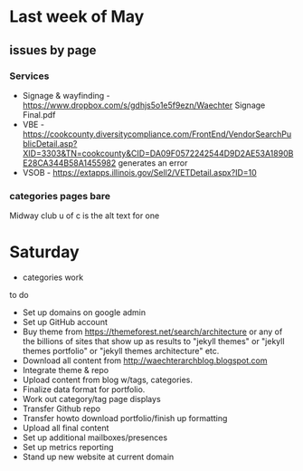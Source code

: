 # Last week of May 

## issues by page


### Services

* Signage & wayfinding - https://www.dropbox.com/s/gdhjs5o1e5f9ezn/Waechter Signage Final.pdf
* VBE - https://cookcounty.diversitycompliance.com/FrontEnd/VendorSearchPublicDetail.asp?XID=3303&TN=cookcounty&CID=DA09F0572242544D9D2AE53A1890BE28CA344B58A1455982 generates an error
* VSOB - https://extapps.illinois.gov/Sell2/VETDetail.aspx?ID=10

### categories pages bare

Midway club u of c is the alt text for one

# Saturday

- categories work

to do

* Set up domains on google admin
* Set up GitHub account
* Buy theme from https://themeforest.net/search/architecture or any of the billions of sites that show up as results to "jekyll themes" or "jekyll themes portfolio" or "jekyll themes architecture" etc.
* Download all content from http://waechterarchblog.blogspot.com
* Integrate theme & repo
* Upload content from blog w/tags, categories.
* Finalize data format for portfolio. 
* Work out category/tag page displays
* Transfer Github repo
* Transfer howto download portfolio/finish up formatting
* Upload all final content
* Set up additional mailboxes/presences
* Set up metrics reporting
* Stand up new website at current domain
